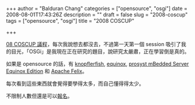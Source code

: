 +++
author = "Balduran Chang"
categories = ["opensource", "osgi"]
date = 2008-08-01T17:43:26Z
description = ""
draft = false
slug = "2008-coscup"
tags = ["opensource", "osgi"]
title = "2008 COSCUP"

+++


[08 COSCUP 議程](http://zh.coscup.org/2008/program)，每次我說想去都沒去，不過第一天第一個 session 吸引了我的目光，「OSGi」是我現在正在研究的題目，說研究太嚴肅，正在學習倒是真的。

如果是 opensource 的話，有 [knopflerfish](http://www.knopflerfish.org/), [equinox](http://www.eclipse.org/equinox/), [prosyst mBedded Server Equinox Edition](http://www.prosyst.com/products/osgi_se_equi_ed.html) 和 [Apache Felix](http://felix.apache.org/site/index.html)。

每次看到這些東西就會覺得要學得太多，而自己懂得得太少。

不限制人數但還是可以[報名](http://registrano.com/events/coscup2008)。


